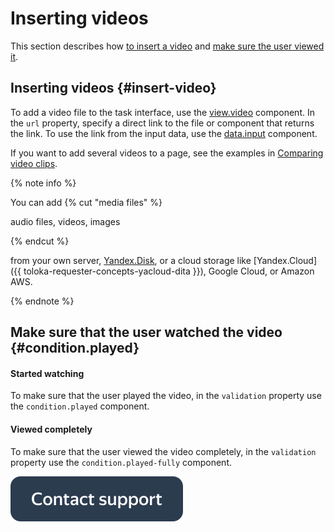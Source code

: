 # Inserting videos

This section describes how [to insert a video](#insert-videos) and [make sure the user viewed it](#condition.played).


## Inserting videos {#insert-video}

To add a video file to the task interface, use the [view.video](../reference/view.video.md) component. In the `url` property, specify a direct link to the file or component that returns the link. To use the link from the input data, use the [data.input](work-with-data.md) component.

If you want to add several videos to a page, see the examples in [Comparing video clips](sbs-video.md).

{% note info %}

You can add
{% cut "media files" %}

audio files, videos, images

{% endcut %}

 from your own server, [Yandex.Disk](../reference/helper.proxy.md), or a cloud storage like [Yandex.Cloud]({{ toloka-requester-concepts-yacloud-dita }}), Google Cloud, or Amazon AWS.

{% endnote %}



## Make sure that the user watched the video {#condition.played}

#### Started watching
To make sure that the user played the video, in the `validation` property use the `condition.played` component.
#### Viewed completely
To make sure that the user viewed the video completely, in the `validation` property use the `condition.played-fully` component.


[![](../_images/buttons/contact-support.svg)](../concepts/support.md)
